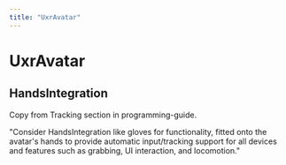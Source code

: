```yaml
---
title: "UxrAvatar"
---
```


# UxrAvatar

## HandsIntegration

Copy from Tracking section in programming-guide.

"Consider HandsIntegration like gloves for functionality, fitted onto the avatar's hands to provide automatic input/tracking support for all devices and features such as grabbing, UI interaction, and locomotion."
